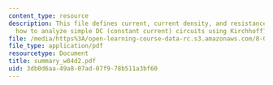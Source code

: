 ```yaml
---
content_type: resource
description: This file defines current, current density, and resistance and discuss
  how to analyze simple DC (constant current) circuits using Kirchhoff?s Circuit Rules.
file: /media/https%3A/open-learning-course-data-rc.s3.amazonaws.com/8-02-physics-ii-electricity-and-magnetism-spring-2007/3db0d6aa49a807ad07f978b511a3bf60_summary_w04d2.pdf
file_type: application/pdf
resourcetype: Document
title: summary_w04d2.pdf
uid: 3db0d6aa-49a8-07ad-07f9-78b511a3bf60
---
```

